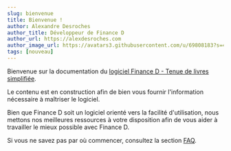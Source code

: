 ```yaml
---
slug: bienvenue
title: Bienvenue !
author: Alexandre Desroches
author_title: Développeur de Finance D
author_url: https://alexdesroches.com
author_image_url: https://avatars3.githubusercontent.com/u/69808183?s=460&u=209132f93efd38e59b62bd617a6d4b4ebb14e5e3&v=4
tags: [nouveau]
---
```


Bienvenue sur la documentation du
[logiciel Finance D - Tenue de livres simplifiée](https://finance-d.com/).

Le contenu est en construction afin de bien vous fournir 
l'information nécessaire à maîtriser le logiciel.

Bien que Finance D soit un logiciel orienté vers la facilité 
d'utilisation, nous mettons nos meilleures 
ressources à votre disposition 
afin de vous aider à travailler le mieux possible
avec Finance D.

Si vous ne savez pas par où commencer, consultez la section
[FAQ](faq).